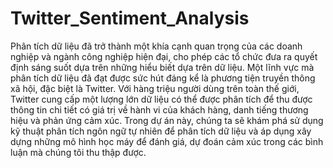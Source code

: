 # Twitter_Sentiment_Analysis
Phân tích dữ liệu đã trở thành một khía cạnh quan trọng của các doanh nghiệp và ngành công nghiệp hiện đại, cho phép các tổ chức đưa ra quyết định sáng suốt dựa trên những hiểu biết dựa trên dữ liệu. Một lĩnh vực mà phân tích dữ liệu đã đạt được sức hút đáng kể là phương tiện truyền thông xã hội, đặc biệt là Twitter. Với hàng triệu người dùng trên toàn thế giới, Twitter cung cấp một lượng lớn dữ liệu có thể được phân tích để thu được thông tin chi tiết có giá trị về hành vi của khách hàng, danh tiếng thương hiệu và phản ứng cảm xúc. Trong dự án này, chúng ta sẽ khám phá sử dụng kỹ thuật phân tích ngôn ngữ tự nhiên để phân tích dữ liệu và áp dụng xây dựng những mô hình học máy để đánh giá, dự đoán cảm xúc trong các bình luận mà chúng tôi thu thập được. 
